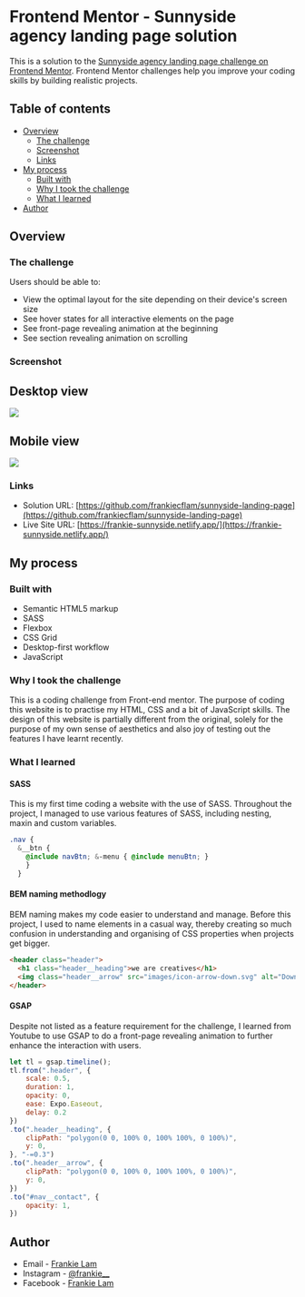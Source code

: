 # Frontend Mentor - Sunnyside agency landing page solution

This is a solution to the [Sunnyside agency landing page challenge on Frontend Mentor](https://www.frontendmentor.io/challenges/sunnyside-agency-landing-page-7yVs3B6ef). Frontend Mentor challenges help you improve your coding skills by building realistic projects.

## Table of contents

- [Overview](#overview)
  - [The challenge](#the-challenge)
  - [Screenshot](#screenshot)
  - [Links](#links)
- [My process](#my-process)
  - [Built with](#built-with)
  - [Why I took the challenge](#why-i-took-the-challenge)
  - [What I learned](#what-i-learned)
- [Author](#author)

## Overview

### The challenge

Users should be able to:

- View the optimal layout for the site depending on their device's screen size
- See hover states for all interactive elements on the page
- See front-page revealing animation at the beginning
- See section revealing animation on scrolling

### Screenshot

## Desktop view

![](./screenshot-desktop.png)

## Mobile view

![](./screenshot-mobile.png)

### Links

- Solution URL: [https://github.com/frankiecflam/sunnyside-landing-page](https://github.com/frankiecflam/sunnyside-landing-page)
- Live Site URL: [https://frankie-sunnyside.netlify.app/](https://frankie-sunnyside.netlify.app/)

## My process

### Built with

- Semantic HTML5 markup
- SASS
- Flexbox
- CSS Grid
- Desktop-first workflow
- JavaScript

### Why I took the challenge

This is a coding challenge from Front-end mentor. The purpose of coding this website is to practise my HTML, CSS and a bit of JavaScript skills. The design of this website is partially different from the original, solely for the purpose of my own sense of aesthetics and also joy of testing out the features I have learnt recently.

### What I learned

#### SASS

This is my first time coding a website with the use of SASS. Throughout the project, I managed to use various features of SASS, including nesting, maxin and custom variables.

```scss
.nav { 
  &__btn { 
    @include navBtn; &-menu { @include menuBtn; } 
    } 
  }
```

#### BEM naming methodlogy

BEM naming makes my code easier to understand and manage. Before this project, I used to name elements in a casual way, thereby creating so much confusion in understanding and organising of CSS properties when projects get bigger.

```html
<header class="header">
  <h1 class="header__heading">we are creatives</h1>
  <img class="header__arrow" src="images/icon-arrow-down.svg" alt="Down arrow"></img>
</header>
```

#### GSAP

Despite not listed as a feature requirement for the challenge, I learned from Youtube to use GSAP to do a front-page revealing animation to further enhance the interaction with users.

```js
let tl = gsap.timeline();
tl.from(".header", {
    scale: 0.5,
    duration: 1,
    opacity: 0,
    ease: Expo.Easeout,
    delay: 0.2
})
.to(".header__heading", {
    clipPath: "polygon(0 0, 100% 0, 100% 100%, 0 100%)",
    y: 0,
}, "-=0.3")
.to(".header__arrow", {
    clipPath: "polygon(0 0, 100% 0, 100% 100%, 0 100%)",
    y: 0,
})
.to("#nav__contact", {
    opacity: 1,
})
```

## Author

- Email - [Frankie Lam](cfl.frankie@gmail.com)
- Instagram - [@frankie__](https://www.instagram.com/frankie___lam/)
- Facebook - [Frankie Lam](https://www.facebook.com/frankiecflam/)